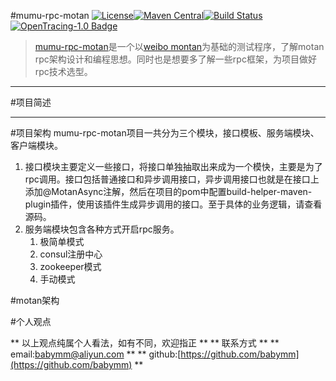 #mumu-rpc-motan
[![License](https://img.shields.io/badge/License-Apache%202.0-blue.svg)](https://github.com/babymm/mumu-rpc-motan/blob/master/LICENSE)[![Maven Central](https://img.shields.io/maven-central/v/com.weibo/motan.svg?label=Maven%20Central)](https://mvnrepository.com/search?q=motan)[![Build Status](https://img.shields.io/travis/weibocom/motan/master.svg?label=Build)](https://github.com/babymm/mumu-rpc-motan)[![OpenTracing-1.0 Badge](https://img.shields.io/badge/OpenTracing--1.0-enabled-blue.svg)](http://opentracing.io)
>[mumu-rpc-motan](https://github.com/babymm/mumu-rpc-motan)是一个以[weibo montan](https://github.com/weibocom/motan)为基础的测试程序，了解motan rpc架构设计和编程思想。同时也是想要多了解一些rpc框架，为项目做好rpc技术选型。
- - - - -
#项目简述

- - - - -
#项目架构
mumu-rpc-motan项目一共分为三个模块，接口模板、服务端模块、客户端模块。
1. 接口模块主要定义一些接口，将接口单独抽取出来成为一个模快，主要是为了rpc调用。接口包括普通接口和异步调用接口，异步调用接口也就是在接口上添加@MotanAsync注解，然后在项目的pom中配置build-helper-maven-plugin插件，使用该插件生成异步调用的接口。至于具体的业务逻辑，请查看源码。
2. 服务端模块包含各种方式开启rpc服务。
   1. 极简单模式
   2. consul注册中心
   3. zookeeper模式
   4. 手动模式

#motan架构

#个人观点

** 以上观点纯属个人看法，如有不同，欢迎指正 **
** 联系方式 **
** email:<babymm@aliyun.com> **
** github:[https://github.com/babymm](https://github.com/babymm) **